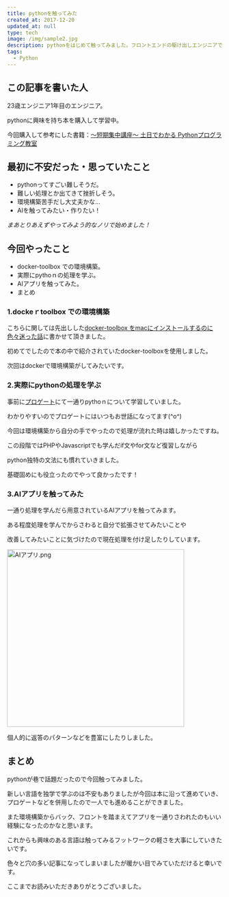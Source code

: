 ```yaml
---
title: pythonを触ってみた
created_at: 2017-12-20
updated_at: null
type: tech
image: /img/sample2.jpg
description: pythonをはじめて触ってみました。フロントエンドの駆け出しエンジニアですが頑張ってキャッチアップしていこうと思います。
tags:
  - Python
---
```


## この記事を書いた人

23歳エンジニア1年目のエンジニア。

pythonに興味を持ち本を購入して学習中。

今回購入して参考にした書籍：[～短期集中講座～ 土日でわかる Pythonプログラミング教室](http://www.sbcr.jp/products/4797388978.html?sku=4797388978#supportDl)

## 最初に不安だった・思っていたこと

- pythonってすごい難しそうだ。
- 難しい処理とか出てきて挫折しそう。
- 環境構築苦手だし大丈夫かな…
- AIを触ってみたい・作りたい！

*まあとりあえずやってみよう的なノリで始めました！*

## 今回やったこと

- docker-toolbox での環境構築。
- 実際にpythoｎの処理を学ぶ。
- AIアプリを触ってみた。
- まとめ

### 1.dockeｒtoolbox での環境構築

こちらに関しては先出しした[docker-toolbox をmacにインストールするのに色々迷った話](https://qiita.com/ranmaru_genki/items/bbffb904ed223e1bffb5)に書かせて頂きました。

初めてでしたので本の中で紹介されていたdocker-toolboxを使用しました。

次回はdockerで環境構築がしてみたいです。

### 2.実際にpythonの処理を学ぶ

事前に[プロゲート](https://prog-8.com/)にて一通りpythoｎについて学習していました。

わかりやすいのでプロゲートにはいつもお世話になってます(^o^)

今回は環境構築から自分の手でやったので処理が流れた時は嬉しかったですね。

この段階ではPHPやJavascriptでも学んだif文やfor文など復習しながら

python独特の文法にも慣れていきました。

基礎固めにも役立ったのでやって良かったです！

### 3.AIアプリを触ってみた

一通り処理を学んだら用意されているAIアプリを触ってみます。

ある程度処理を学んでからさわると自分で拡張させてみたいことや

改善してみたいことに気づけたので現在処理を付け足したりしています。

<img width="414" alt="AIアプリ.png" src="https://qiita-image-store.s3.amazonaws.com/0/199085/61455778-e37d-3e3a-66c3-9a32d277a8c0.png">

個人的に返答のパターンなどを豊富にしたりしました。

## まとめ

pythonが巷で話題だったので今回触ってみました。

新しい言語を独学で学ぶのは不安もありましたが今回は本に沿って進めていき、プロゲートなどを併用したので一人でも進めることができました。

また環境構築からバック、フロントを踏まえてアプリを一通りさわれたのもいい経験になったのかなと思います。

これからも興味のある言語は触ってみるフットワークの軽さを大事にしていきたいです。

色々と穴の多い記事になってしまいましたが暖かい目でみていただけると幸いです。

ここまでお読みいただきありがとうございました。

